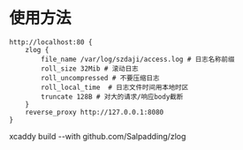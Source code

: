 # 使用方法

```Caddyfile
http://localhost:80 {
    zlog {
		file_name /var/log/szdaji/access.log # 日志名称前缀
		roll_size 32Mib # 滚动日志
		roll_uncompressed # 不要压缩日志
		roll_local_time  # 日志文件时间用本地时区
		truncate 128B # 对大的请求/响应body截断
	} 
	reverse_proxy http://127.0.0.1:8080
}
```
xcaddy build --with github.com/Salpadding/zlog
